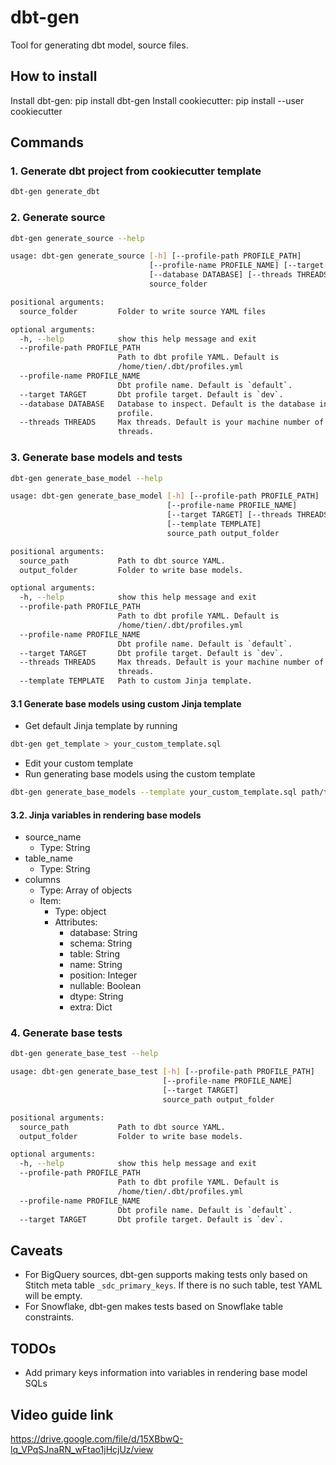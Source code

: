 # dbt-gen
Tool for generating dbt model, source files.

## How to install
Install dbt-gen:      pip install dbt-gen
Install cookiecutter: pip install --user cookiecutter

## Commands

### 1. Generate dbt project from cookiecutter template

```bash
dbt-gen generate_dbt
```

### 2. Generate source

```bash
dbt-gen generate_source --help

usage: dbt-gen generate_source [-h] [--profile-path PROFILE_PATH]
                               [--profile-name PROFILE_NAME] [--target TARGET]
                               [--database DATABASE] [--threads THREADS]
                               source_folder

positional arguments:
  source_folder         Folder to write source YAML files

optional arguments:
  -h, --help            show this help message and exit
  --profile-path PROFILE_PATH
                        Path to dbt profile YAML. Default is
                        /home/tien/.dbt/profiles.yml
  --profile-name PROFILE_NAME
                        Dbt profile name. Default is `default`.
  --target TARGET       Dbt profile target. Default is `dev`.
  --database DATABASE   Database to inspect. Default is the database in
                        profile.
  --threads THREADS     Max threads. Default is your machine number of
                        threads.
```

### 3. Generate base models and tests

```bash
dbt-gen generate_base_model --help

usage: dbt-gen generate_base_model [-h] [--profile-path PROFILE_PATH]
                                   [--profile-name PROFILE_NAME]
                                   [--target TARGET] [--threads THREADS]
                                   [--template TEMPLATE]
                                   source_path output_folder

positional arguments:
  source_path           Path to dbt source YAML.
  output_folder         Folder to write base models.

optional arguments:
  -h, --help            show this help message and exit
  --profile-path PROFILE_PATH
                        Path to dbt profile YAML. Default is
                        /home/tien/.dbt/profiles.yml
  --profile-name PROFILE_NAME
                        Dbt profile name. Default is `default`.
  --target TARGET       Dbt profile target. Default is `dev`.
  --threads THREADS     Max threads. Default is your machine number of
                        threads.
  --template TEMPLATE   Path to custom Jinja template.
```

#### 3.1 Generate base models using custom Jinja template

* Get default Jinja template by running

```bash
dbt-gen get_template > your_custom_template.sql
```

* Edit your custom template
* Run generating base models using the custom template

```bash
dbt-gen generate_base_models --template your_custom_template.sql path/to/source path/to/output
```

#### 3.2. Jinja variables in rendering base models

* source_name
  * Type: String
* table_name
  * Type: String
* columns
  * Type: Array of objects
  * Item:
    * Type: object
    * Attributes:
      * database: String
      * schema: String
      * table: String
      * name: String
      * position: Integer
      * nullable: Boolean
      * dtype: String
      * extra: Dict

### 4. Generate base tests

```bash
dbt-gen generate_base_test --help

usage: dbt-gen generate_base_test [-h] [--profile-path PROFILE_PATH]
                                  [--profile-name PROFILE_NAME]
                                  [--target TARGET]
                                  source_path output_folder

positional arguments:
  source_path           Path to dbt source YAML.
  output_folder         Folder to write base models.

optional arguments:
  -h, --help            show this help message and exit
  --profile-path PROFILE_PATH
                        Path to dbt profile YAML. Default is
                        /home/tien/.dbt/profiles.yml
  --profile-name PROFILE_NAME
                        Dbt profile name. Default is `default`.
  --target TARGET       Dbt profile target. Default is `dev`.
```

## Caveats

* For BigQuery sources, dbt-gen supports making tests only based on Stitch meta table `_sdc_primary_keys`. If there is no such table, test YAML will be empty.
* For Snowflake, dbt-gen makes tests based on Snowflake table constraints.


## TODOs

* Add primary keys information into variables in rendering base model SQLs

## Video guide link
https://drive.google.com/file/d/15XBbwQ-lq_VPqSJnaRN_wFtao1jHcjUz/view
